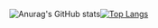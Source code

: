 ![Anurag's GitHub stats](https://github-readme-stats.vercel.app/api?username=ryooout&show_icons=true&theme=radical)[![Top Langs](https://github-readme-stats.vercel.app/api/top-langs/?username=ryooout&theme=radical&layout=compact)](https://github.com/ryooout/github-readme-stats)
